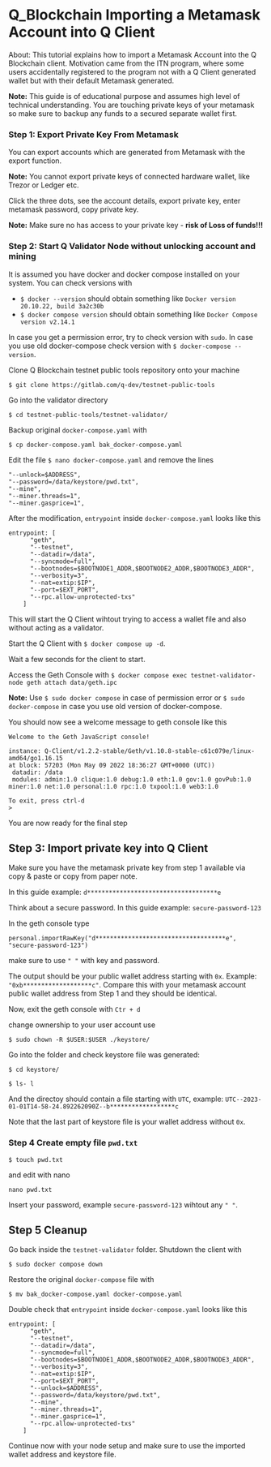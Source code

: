 # Q_Blockchain Importing a Metamask Account into Q Client

About: This tutorial explains how to import a Metamask Account into the Q Blockchain client. Motivation came from the ITN program, where some users accidentally registered to the program not with a Q Client generated wallet but with their default Metamask generated. 

**Note:** This guide is of educational purpose and assumes high level of technical understanding. You are touching private keys of your metamask so make sure to backup any funds to a secured separate wallet first.  

### Step 1: Export Private Key From Metamask

You can export accounts which are generated from Metamask with the export function. 

**Note:** You cannot export private keys of connected hardware wallet, like Trezor or Ledger etc. 

Click the three dots, see the account details, export private key, enter metamask password, copy private key. 


**Note:** Make sure no has access to your private key - **risk of Loss of funds!!!**

### Step 2: Start Q Validator Node without unlocking account and mining

It is assumed you have docker and docker compose installed on your system. You can check versions with

- `$ docker --version`  should obtain something like `Docker version 20.10.22, build 3a2c30b` 
- `$ docker compose version`  should obtain something like `Docker Compose version v2.14.1`

In case you get a permission error, try to check version with `sudo`.
In case you use old docker-compose check version with `$ docker-compose --version`.

Clone Q Blockchain testnet public tools repository onto your machine

`$ git clone https://gitlab.com/q-dev/testnet-public-tools`

Go into the validator directory

`$ cd testnet-public-tools/testnet-validator/`

Backup original `docker-compose.yaml` with 

`$ cp docker-compose.yaml bak_docker-compose.yaml`

Edit the file `$ nano docker-compose.yaml` and remove the lines

```
"--unlock=$ADDRESS",
"--password=/data/keystore/pwd.txt",
"--mine",
"--miner.threads=1",
"--miner.gasprice=1",
 ```

After the modification, `entrypoint` inside `docker-compose.yaml` looks like this

```
entrypoint: [
      "geth",
      "--testnet",
      "--datadir=/data",
      "--syncmode=full",
      "--bootnodes=$BOOTNODE1_ADDR,$BOOTNODE2_ADDR,$BOOTNODE3_ADDR",
      "--verbosity=3",
      "--nat=extip:$IP",
      "--port=$EXT_PORT",
      "--rpc.allow-unprotected-txs"
    ]
```

 This will start the Q Client wihtout trying to access a wallet file and also without acting as a validator. 

Start the Q Client with `$ docker compose up -d`.

Wait a few seconds for the client to start. 

Access the Geth Console with `$ docker compose exec testnet-validator-node geth attach data/geth.ipc`

**Note:** Use `$ sudo docker compose` in case of permission error or `$ sudo docker-compose` in case you use old version of docker-compose.

You should now see a welcome message to geth console like this

```
Welcome to the Geth JavaScript console!

instance: Q-Client/v1.2.2-stable/Geth/v1.10.8-stable-c61c079e/linux-amd64/go1.16.15
at block: 57203 (Mon May 09 2022 18:36:27 GMT+0000 (UTC))
 datadir: /data
 modules: admin:1.0 clique:1.0 debug:1.0 eth:1.0 gov:1.0 govPub:1.0 miner:1.0 net:1.0 personal:1.0 rpc:1.0 txpool:1.0 web3:1.0

To exit, press ctrl-d
>
```

You are now ready for the final step

## Step 3: Import private key into Q Client

Make sure you have the metamask private key from step 1 available via copy & paste or copy from paper note.

In this guide example: `d************************************e`

Think about a secure password. In this guide example: `secure-password-123`

In the geth console type

`personal.importRawKey("d************************************e", "secure-password-123")`

make sure to use `" "` with key and password.

The output should be your public wallet address starting with `0x`. Example: `"0xb*******************c"`. 
Compare this with your metamask account public wallet address from Step 1 and they should be identical. 

Now, exit the geth console with `Ctr + d`



change ownership to your user account use

`$ sudo chown -R $USER:$USER ./keystore/`

Go into the folder and check keystore file was generated:

`$ cd keystore/`

`$ ls- l`

And the directoy should contain a file starting with `UTC`, example: `UTC--2023-01-01T14-58-24.892262090Z--b******************c`

Note that the last part of keystore file is your wallet address without `0x`. 

### Step 4 Create empty file `pwd.txt` 

`$ touch pwd.txt`

and edit with nano 

`nano pwd.txt`

Insert your password, example `secure-password-123` wihtout any `" "`.



## Step 5 Cleanup

Go back inside the `testnet-validator` folder. Shutdown the client with 

`$ sudo docker compose down`

Restore the original `docker-compose` file with 

`$ mv bak_docker-compose.yaml docker-compose.yaml`

Double check that `entrypoint` inside `docker-compose.yaml` looks like this

```
entrypoint: [
      "geth",
      "--testnet",
      "--datadir=/data",
      "--syncmode=full",
      "--bootnodes=$BOOTNODE1_ADDR,$BOOTNODE2_ADDR,$BOOTNODE3_ADDR",
      "--verbosity=3",
      "--nat=extip:$IP",
      "--port=$EXT_PORT",
      "--unlock=$ADDRESS",
      "--password=/data/keystore/pwd.txt",
      "--mine",
      "--miner.threads=1",
      "--miner.gasprice=1",
      "--rpc.allow-unprotected-txs"
    ]
```

Continue now with your node setup and make sure to use the imported wallet address and keystore file. 
